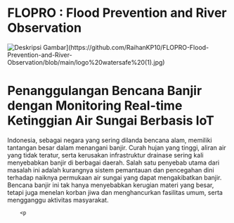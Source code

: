# FLOPRO : Flood Prevention and River Observation
<!DOCTYPE html>
<html lang="id">
<head>
    <meta charset="UTF-8">
    <meta name="viewport" content="width=device-width, initial-scale=1.0">
    <meta http-equiv="X-UA-Compatible" content="ie=edge">
    <img src="[https://github.com/RaihanKP10/FLOPRO-Flood-Prevention-and-River-Observation/blob/branch-name/path/to/your-image.jpg?raw=true" alt="Deskripsi Gambar](https://github.com/RaihanKP10/FLOPRO-Flood-Prevention-and-River-Observation/blob/main/logo%20watersafe%20(1).jpg)">

</head>
<body>
    <div class="container">
        <h1>Penanggulangan Bencana Banjir dengan Monitoring Real-time Ketinggian Air Sungai Berbasis IoT</h1>
        <p>Indonesia, sebagai negara yang sering dilanda bencana alam, memiliki tantangan besar dalam menangani banjir. Curah hujan yang tinggi, aliran air yang tidak teratur, serta kerusakan infrastruktur drainase sering kali menyebabkan banjir di berbagai daerah. Salah satu penyebab utama dari masalah ini adalah kurangnya sistem pemantauan dan pencegahan dini terhadap naiknya permukaan air sungai yang dapat mengakibatkan banjir. Bencana banjir ini tak hanya menyebabkan kerugian materi yang besar, tetapi juga menelan korban jiwa dan menghancurkan fasilitas umum, serta mengganggu aktivitas masyarakat.</p>

        <p
